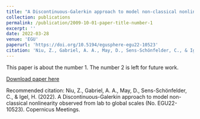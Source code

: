 ```yaml
---
title: "A Discontinuous-Galerkin approach to model non-classical nonlinearity observed from lab to global scales"
collection: publications
permalink: /publication/2009-10-01-paper-title-number-1
excerpt: ''
date: 2022-03-28
venue: 'EGU'
paperurl: 'https://doi.org/10.5194/egusphere-egu22-10523'
citation: 'Niu, Z., Gabriel, A. A., May, D., Sens-Schönfelder, C., & Igel, H. (2022). A Discontinuous-Galerkin approach to model non-classical nonlinearity observed from lab to global scales (No. EGU22-10523). Copernicus Meetings.'
---
```

This paper is about the number 1. The number 2 is left for future work.

[Download paper here](https://meetingorganizer.copernicus.org/EGU22/EGU22-10523.html)

Recommended citation: Niu, Z., Gabriel, A. A., May, D., Sens-Schönfelder, C., & Igel, H. (2022). A Discontinuous-Galerkin approach to model non-classical nonlinearity observed from lab to global scales (No. EGU22-10523). Copernicus Meetings.
